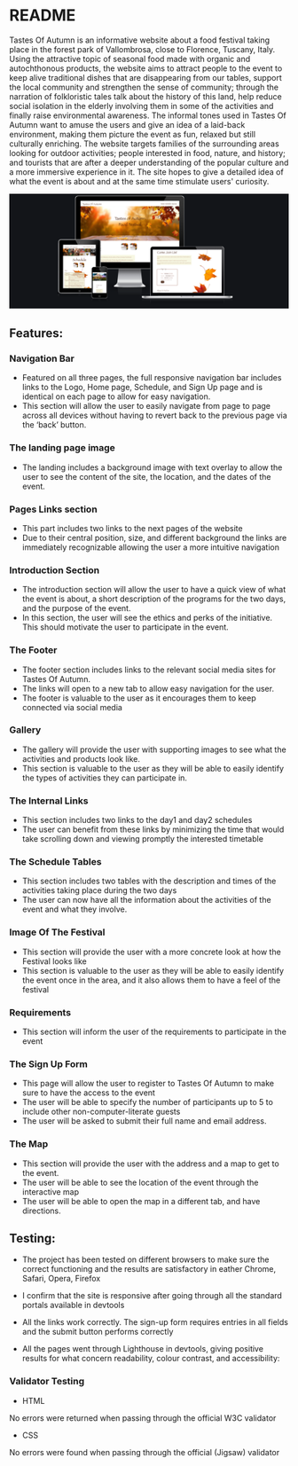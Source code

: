 # README

Tastes Of Autumn is an informative website about a food festival taking place in the forest park of Vallombrosa, close to Florence, Tuscany, Italy.  
Using the attractive topic of seasonal food made with organic and autochthonous products, the website aims to attract people to the event to keep alive traditional dishes that are disappearing from our tables, support the local community and strengthen the sense of community; through the narration of folkloristic tales talk about the history of this land, help reduce social isolation in the elderly involving them in some of the activities and finally raise environmental awareness. 
The informal tones used in Tastes Of Autumn want to amuse the users and give an idea of a laid-back environment, making them picture the event as fun, relaxed but still culturally enriching. 
The website targets families of the surrounding areas looking for outdoor activities; people interested in food, nature, and history; and tourists that are after a deeper understanding of the popular culture and a more immersive experience in it. 
The site hopes to give a detailed idea of what the event is about and at the same time stimulate users' curiosity. 

![responsive design screenshot](assets/images/images-README/responsive-design.png)

## Features:

### Navigation Bar 
- Featured on all three pages, the full responsive navigation bar includes links to the Logo, Home page, Schedule, and Sign Up page and is identical on each page to allow for easy navigation. 
- This section will allow the user to easily navigate from page to page across all devices without having to revert back to the previous page via the ‘back’ button. 
 
### The landing page image 
- The landing includes a background image with text overlay to allow the user to see the content of the site, the location, and the dates of the event. 
 
### Pages Links section 
 
- This part includes two links to the next pages of the website 
- Due to their central position, size, and different background the links are immediately recognizable allowing the user a more intuitive navigation 
 
 
### Introduction Section 
- The introduction section will allow the user to have a quick view of what the event is about, a short description of the programs for the two days, and the purpose of the event. 
- In this section, the user will see the ethics and perks of the initiative. This should motivate the user to participate in the event. 
 
### The Footer 
- The footer section includes links to the relevant social media sites for Tastes Of Autumn. 
- The links will open to a new tab to allow easy navigation for the user. 
- The footer is valuable to the user as it encourages them to keep connected via social media 
 
### Gallery 
- The gallery will provide the user with supporting images to see what the activities and products look like. 
- This section is valuable to the user as they will be able to easily identify the types of activities they can participate in. 
 
### The Internal Links 
- This section includes two links to the day1 and day2 schedules  
- The user can benefit from these links by minimizing the time that would take scrolling down and viewing promptly the interested timetable 
 
### The Schedule Tables 
- This section includes two tables with the description and times of the activities taking place during the two days 
- The user can now have all the information about the activities of the event and what they involve. 
 
### Image Of The Festival 
- This section will provide the user with a more concrete look at how the Festival looks like 
- This section is valuable to the user as they will be able to easily identify the event once in the area, and it also allows them to have a feel of the festival 

### Requirements 
- This section will inform the user of the requirements to participate in the event  
 
### The Sign Up Form 
 
- This page will allow the user to register to Tastes Of Autumn to make sure to have the access to the event  
- The user will be able to specify the number of participants up to 5 to include other non-computer-literate guests 
- The user will be asked to submit their full name and email address. 
 
### The Map  
- This section will provide the user with the address and a map to get to the event. 
- The user will be able to see the location of the event through the interactive map 
- The user will be able to open the map in a different tab, and have directions. 
 

## Testing:  

- The project has been tested on different browsers to make sure the correct functioning and the results are satisfactory in eather Chrome, Safari, Opera, Firefox  

- I confirm that the site is responsive after going through all the standard portals available in devtools 

- All the links work correctly. The sign-up form requires entries in all fields and the submit button performs correctly  

- All the pages went through Lighthouse in devtools, giving positive results for what concern readability, colour contrast, and accessibility: 

 

### Validator Testing 

- HTML 

No errors were returned when passing through the official W3C validator 

- CSS 

No errors were found when passing through the official (Jigsaw) validator 

 
